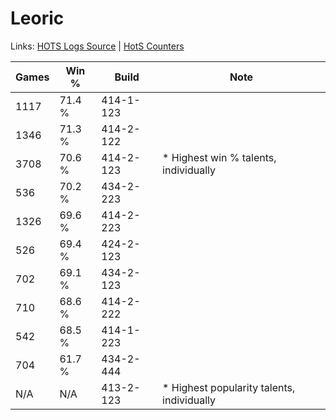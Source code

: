 # Leoric

Links: [HOTS Logs Source](https://www.hotslogs.com/Sitewide/HeroDetails?Hero=Leoric) | [HotS Counters](http://hotscounters.com/#/hero/Leoric)

Games  | Win %  | Build     | Note
-----  | -----  | -----     | ----
1117   | 71.4 % | 414-1-123 | 
1346   | 71.3 % | 414-2-122 | 
3708   | 70.6 % | 414-2-123 | * Highest win % talents, individually
536    | 70.2 % | 434-2-223 | 
1326   | 69.6 % | 414-2-223 | 
526    | 69.4 % | 424-2-123 | 
702    | 69.1 % | 434-2-123 | 
710    | 68.6 % | 414-2-222 | 
542    | 68.5 % | 414-1-223 | 
704    | 61.7 % | 434-2-444 | 
N/A    | N/A    | 413-2-123 | * Highest popularity talents, individually
